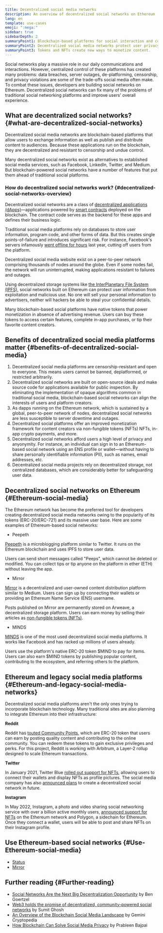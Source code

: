 ```yaml
---
title: Decentralized social media networks
description: An overview of decentralized social networks on Ethereum
lang: en
template: use-cases
emoji: ":mega:"
sidebar: true
sidebarDepth: 2
summaryPoint1: Blockchain-based platforms for social interaction and content creation and distribution.  
summaryPoint2: Decentralized social media networks protect user privacy and enhance data security. 
summaryPoint3: Tokens and NFTs create new ways to monetize content. 
---
```

Social networks play a massive role in our daily communications and interactions. However, centralized control of these platforms has created many problems: data breaches, server outages, de-platforming, censorship, and privacy violations are some of the trade-offs social media often make. To combat these issues, developers are building social networks on Ethereum. Decentralized social networks can fix many of the problems of traditional social networking platforms and improve users' overall experience.

## What are decentralized social networks? {#what-are-decentralized-social-networks}
Decentralized social media networks are blockchain-based platforms that allow users to exchange information as well as publish and distribute content to audiences. Because these applications run on the blockchain, they are decentralized and resistant to censorship and undue control. 

Many decentralized social networks exist as alternatives to established social media services, such as Facebook, LinkedIn, Twitter, and Medium. But blockchain-powered social networks have a number of features that put them ahead of traditional social platforms. 

### How do decentralized social networks work? {#decentralized-social-networks-overview}

Decentralized social networks are a class of [decentralized applications (dApps)](/dapps/)—applications powered by [smart contracts](/developers/docs/smart-contracts/) deployed on the blockchain. The contract code serves as the backend for these apps and defines their business logic. 

Traditional social media platforms rely on databases to store user information, program code, and other forms of data. But this creates single points-of-failure and introduces significant risk. For instance, Facebook's servers infamously [went offline for hours](https://www.npr.org/2021/10/05/1043211171/facebook-instagram-whatsapp-outage-business-impact) last year, cutting off users from the platform. 

Decentralized social media website exist on a peer-to-peer network comprising thousands of nodes around the globe. Even if some nodes fail, the network will run uninterrupted, making applications resistant to failures and outages. 

Using decentralized storage systems like [the InterPlanetary File System (IPFS)](https://ipfs.io/), social networks built on Ethereum can protect user information from exploitation and malicious use. No one will sell your personal information to advertisers, neither will hackers be able to steal your confidential details. 

Many blockchain-based social platforms have native tokens that power monetization in absence of advertising revenue. Users can buy these tokens to access certain features, complete in-app purchases, or tip their favorite content creators. 

## Benefits of decentralized social media platforms matter {#benefits-of-decentralized-social-media}

1. Decentralized social media platforms are censorship-resistant and open to everyone. This means users cannot be banned, deplatformed, or restricted arbitrarily. 
2. Decentralized social networks are built on open-source ideals and make source code for applications available for public inspection. By eliminating the implementation of opaque algorithms common in traditional social media, blockchain-based social networks can align the interests of users and platform creators. 
3. As dapps running on the Ethereum network, which is sustained by a global, peer-to-peer network of nodes, decentralized social networks are less susceptible to server downtime and outages.
4. Decentralized social platforms offer an improved monetization framework for content creators via non-fungible tokens (NFTs) NFTs, in-app crypto payments, and more.
5. Decentralized social networks afford users a high level of privacy and anyonymity. For instance, an individual can sign in to an Ethereum-based social network using an ENS profile or wallet—without having to share personally identifiable information (PII), such as names, email addresses, etc. 
6. Decentralized social media projects rely on decentralized storage, not centralized databases, which are considerably better for safeguarding user data.

## Decentralized social networks on Ethereum {#Ethereum-social-media}

The Ethereum network has become the preferred tool for developers creating decentralized social media networks owing to the popularity of its tokens (ERC-20/ERC-721) and its massive user base. Here are some examples of Ethereum-based social networks:

- Peepeth

[Peepeth](https://peepeth.com/) is a microblogging platform similar to Twitter. It runs on the Ethereum blockchain and uses IPFS to store user data.

Users can send short messages called "Peeps", which cannot be deleted or modified. You can collect tips or tip anyone on the platform in ether (ETH) without leaving the app.

- Mirror

[Mirror](https://mirror.xyz/) is a decentralized and user-owned content distribution platform similar to Medium. Users can sign up by connecting their wallets or providing an Ethereum Name Service (ENS) username.

Posts published on Mirror are permanently stored on Arweave, a decentralized storage platform. Users can earn money by selling their articles as [non-fungible tokens (NFTs)](https://ethereum.org/en/nft/).

- MINDS

[MINDS](https://www.minds.com/) is one of the most used decentralized social media platforms. It works like Facebook and has racked up millions of users already.

Users use the platform's native ERC-20 token $MIND to pay for items. Users can also earn $MIND tokens by publishing popular content, contributing to the ecosystem, and referring others to the platform.

## Ethereum and legacy social media platforms {#Ethereum-and-legacy-social-media-networks}

Decentralized social media platforms aren't the only ones trying to incorporate blockchain technology. Many traditional sites are also planning to integrate Ethereum into their infrastructure:

**Reddit**

Reddit has [touted Community Points](https://cointelegraph.com/news/reddit-to-reportedly-tokenize-karma-points-and-onboard-500m-new-users), which are ERC-20 token that users can earn by posting quality content and contributing to the online community. You can redeem these tokens to gain exclusive privileges and perks. For this project, Reddit is working with Arbitrum, a Layer-2 rollup designed to scale Ethereum transactions.

**Twitter**

In January 2021, Twitter Blue [rolled out support for NFTs](https://mashable.com/article/twitter-blue-nft-profile-picture), allowing users to connect their wallets and display NFTs as profile pictures. The social media company has also [announced plans](https://www.theverge.com/2021/8/16/22627435/twitter-bluesky-lead-jay-graber-decentralized-social-web) to create a decentralized social network in future.

**Instagram**

In May 2022, Instagram, a photo and video sharing social networking service with over a billion active monthly users, [announced support for NFTs](https://about.instagram.com/blog/announcements/instagram-digital-collectibles) on the Ethereum network and Polygon, a sidechain for Ethereum. Once they connect a wallet, users will be able to post and share NFTs on their Instagram profile. 

## Use Ethereum-based social networks {#Use-Ethereum-social-media}

- [Status](https://status.im/)
- [Mirror](https://mirror.xyz/)

## Further reading {#Further-reading}

- [Social Networks Are the Next Big Decentralization Opportunity](https://www.coindesk.com/tech/2021/01/22/social-networks-are-the-next-big-decentralization-opportunity/) by Ben Goertzel
- [Web3 holds the promise of decentralized, community-powered social networks](https://venturebeat.com/2022/02/26/web3-holds-the-promise-of-decentralized-community-powered-social-networks/) by Sumit Ghosh
- [An Overview of the Blockchain Social Media Landscape](https://www.gemini.com/cryptopedia/blockchain-social-media-decentralized-social-media) by Gemini Cryptopedia
- [How Blockchain Can Solve Social Media Privacy](https://www.investopedia.com/news/ethereum-blockchain-social-media-privacy-problem-linkedin-indorse/) by Prableen Bajpai
